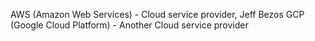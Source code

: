 AWS (Amazon Web Services) - Cloud service provider, Jeff Bezos
GCP (Google Cloud Platform) - Another Cloud service provider
